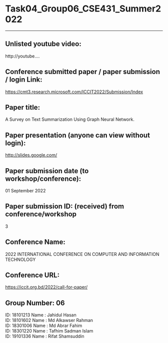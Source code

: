 # Task04_Group06_CSE431_Summer2022
---------------------------------------------------------------------------

Unlisted youtube video:
---------------------------------------------------------------------------
http://youtube....


Conference submitted paper / paper submission / login Link:
---------------------------------------------------------------------------
https://cmt3.research.microsoft.com/ICCIT2022/Submission/Index


Paper title:
---------------------------------------------------------------------------
A Survey on Text Summarization Using Graph Neural Network.


Paper presentation (anyone can view without login):
---------------------------------------------------------------------------
http://slides.google.com/


Paper submission date (to workshop/conference):
---------------------------------------------------------------------------
01 September 2022


Paper submission ID: (received) from conference/workshop
---------------------------------------------------------------------------
3


Conference Name:
---------------------------------------------------------------------------
2022 INTERNATIONAL CONFERENCE ON COMPUTER AND INFORMATION TECHNOLOGY


Conference URL:
---------------------------------------------------------------------------
https://iccit.org.bd/2022/call-for-paper/


Group Number: 06
---------------------------------------------------------------------------


ID: 18101213 Name : Jahidul Hasan \
ID: 18101602 Name : Md Alkawser Rahman \
ID: 18301006 Name : Md Abrar Fahim \
ID: 18301220 Name : Tafhim Sadman Islam \
ID: 19101336 Name : Rifat Shamsuddin 
